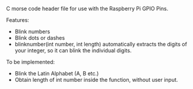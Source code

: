 C morse code header file for use with the Raspberry Pi GPIO Pins.

Features:
- Blink numbers
- Blink dots or dashes
- blinknumber(int number, int length) automatically extracts the digits of your integer, so it can blink the individual digits.

To be implemented:
- Blink the Latin Alphabet (A, B etc.)
- Obtain length of int number inside the function, without user input.
